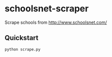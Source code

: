 # schoolsnet-scraper

Scrape schools from http://www.schoolsnet.com/

## Quickstart

```
python scrape.py
```
